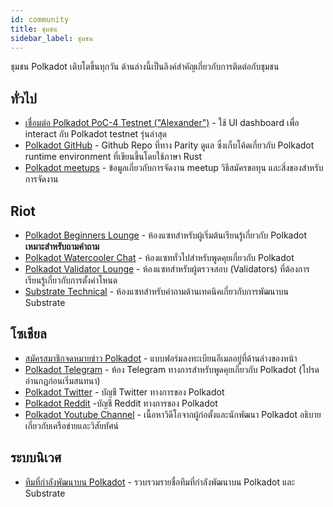 ```yaml
---
id: community
title: ชุมชน
sidebar_label: ชุมชน
---
```


ชุมชน Polkadot เติบโตขึ้นทุกวัน ด้านล่างนี้เป็นลิงค์สำคัญเกี่ยวกับการติดต่อกับชุมชน

## ทั่วไป

- [เชื่อมต่อ Polkadot PoC-4 Testnet ("Alexander")](https://polkadot.js.org/apps/#/explorer) - ใช้ UI dashboard เพื่อ interact กับ Polkadot testnet รุ่นล่าสุด
- [Polkadot GitHub](https://github.com/paritytech/polkadot/) - Github Repo ที่ทาง Parity ดูแล ซึ่งเก็บโค้ดเกี่ยวกับ Polkadot runtime environment ที่เขียนขึ้นโดยใช้ภาษา Rust
- [Polkadot meetups](https://github.com/w3f/Web3-collaboration/blob/master/meetups.md) - ข้อมูลเกี่ยวกับการจัดงาน meetup วิธีสมัครขอทุน และสิ่งของสำหรับการจัดงาน

## Riot

- [Polkadot Beginners Lounge](https://riot.im/app/#/room/#polkadotnoobs:matrix.org) - ห้องแซทสำหรับผู้เริ่มต้นเรียนรู้เกี่ยวกับ Polkadot **เหมาะสำหรับถามคำถาม**
- [Polkadot Watercooler Chat](https://riot.im/app/#/room/#polkadot-watercooler:matrix.org) - ห้องแซททั่วไปสำหรับพูดคุยเกี่ยวกับ Polkadot
- [Polkadot Validator Lounge](https://riot.im/app/#/room/#polkadot-validator-lounge:matrix.org) - ห้องแซทสำหรับผู้ตรวจสอบ (Validators) ที่ต้องการเรียนรู้เกี่ยวกับการตั้งค่าโหนด
- [Substrate Technical](https://riot.im/app/#/room/#substrate-technical:matrix.org) - ห้องแซทสำหรับคำถามด้านเทคนิคเกี่ยวกับการพัฒนาบน Substrate

## โซเชียล

- [สมัครสมาชิกจดหมายข่าว Polkadot](https://polkadot.network/#roadmap) - แบบฟอร์มลงทะเบียนอีเมลอยู่ที่ด้านล่างของหน้า
- [Polkadot Telegram](https://t.me/polkadotofficial) - ห้อง Telegram ทางการสำหรับพูดคุยเกี่ยวกับ Polkadot (โปรดอ่านกฎก่อนเริ่มสนทนา)
- [Polkadot Twitter](https://twitter.com/polkadotnetwork) - บัญชี Twitter ทางการของ Polkadot
- [Polkadot Reddit](https://www.reddit.com/r/dot/) -บัญชี Reddit ทางการของ Polkadot
- [Polkadot Youtube Channel](https://www.youtube.com/channel/UCB7PbjuZLEba_znc7mEGNgw) - เนื้อหาวิดีโอจากผู้ก่อตั้งและนักพัฒนา Polkadot อธิบายเกี่ยวกับเครือข่ายและวิสัยทัศน์

## ระบบนิเวศ

- [ทีมที่กำลังพัฒนาบน Polkadot](https://forum.web3.foundation/t/teams-building-on-polkadot/67) - รวบรวมรายชื่อทีมที่กำลังพัฒนาบน Polkadot และ Substrate
